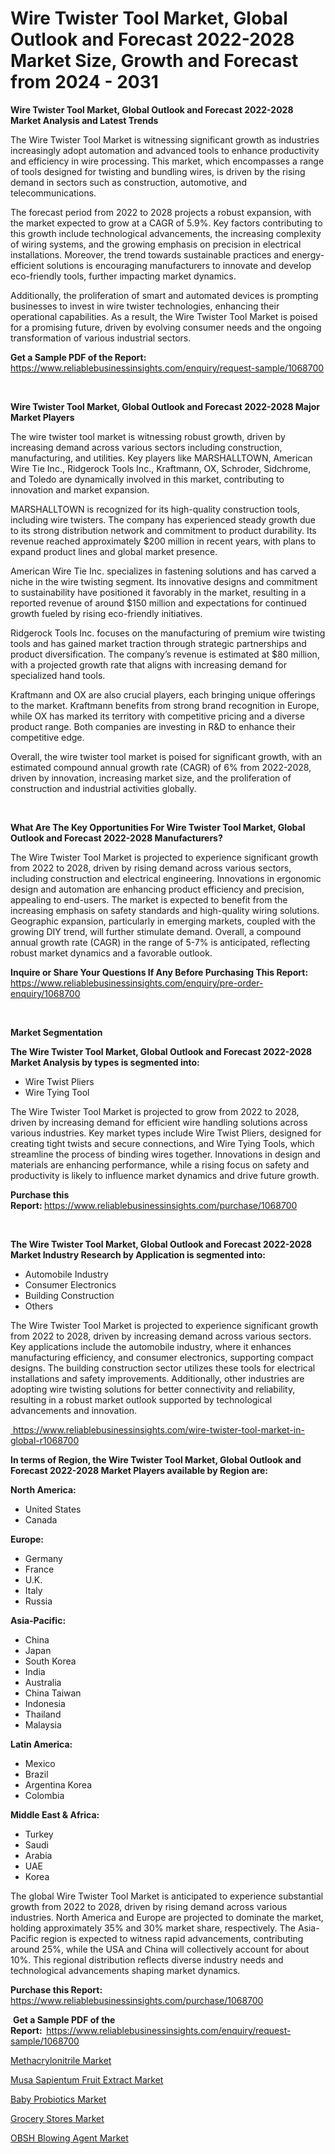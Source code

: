 <p><h1>Wire Twister Tool Market, Global Outlook and Forecast 2022-2028 Market Size, Growth and Forecast from 2024 - 2031</h1></p><p><strong>Wire Twister Tool Market, Global Outlook and Forecast 2022-2028 Market Analysis and Latest Trends</strong></p>
<p><p>The Wire Twister Tool Market is witnessing significant growth as industries increasingly adopt automation and advanced tools to enhance productivity and efficiency in wire processing. This market, which encompasses a range of tools designed for twisting and bundling wires, is driven by the rising demand in sectors such as construction, automotive, and telecommunications. </p><p>The forecast period from 2022 to 2028 projects a robust expansion, with the market expected to grow at a CAGR of 5.9%. Key factors contributing to this growth include technological advancements, the increasing complexity of wiring systems, and the growing emphasis on precision in electrical installations. Moreover, the trend towards sustainable practices and energy-efficient solutions is encouraging manufacturers to innovate and develop eco-friendly tools, further impacting market dynamics.</p><p>Additionally, the proliferation of smart and automated devices is prompting businesses to invest in wire twister technologies, enhancing their operational capabilities. As a result, the Wire Twister Tool Market is poised for a promising future, driven by evolving consumer needs and the ongoing transformation of various industrial sectors.</p></p>
<p><strong>Get a Sample PDF of the Report:&nbsp;</strong> <a href="https://www.reliablebusinessinsights.com/enquiry/request-sample/1068700">https://www.reliablebusinessinsights.com/enquiry/request-sample/1068700</a></p>
<p>&nbsp;</p>
<p><strong>Wire Twister Tool Market, Global Outlook and Forecast 2022-2028 Major Market Players</strong></p>
<p><p>The wire twister tool market is witnessing robust growth, driven by increasing demand across various sectors including construction, manufacturing, and utilities. Key players like MARSHALLTOWN, American Wire Tie Inc., Ridgerock Tools Inc., Kraftmann, OX, Schroder, Sidchrome, and Toledo are dynamically involved in this market, contributing to innovation and market expansion.</p><p>MARSHALLTOWN is recognized for its high-quality construction tools, including wire twisters. The company has experienced steady growth due to its strong distribution network and commitment to product durability. Its revenue reached approximately $200 million in recent years, with plans to expand product lines and global market presence.</p><p>American Wire Tie Inc. specializes in fastening solutions and has carved a niche in the wire twisting segment. Its innovative designs and commitment to sustainability have positioned it favorably in the market, resulting in a reported revenue of around $150 million and expectations for continued growth fueled by rising eco-friendly initiatives.</p><p>Ridgerock Tools Inc. focuses on the manufacturing of premium wire twisting tools and has gained market traction through strategic partnerships and product diversification. The company’s revenue is estimated at $80 million, with a projected growth rate that aligns with increasing demand for specialized hand tools.</p><p>Kraftmann and OX are also crucial players, each bringing unique offerings to the market. Kraftmann benefits from strong brand recognition in Europe, while OX has marked its territory with competitive pricing and a diverse product range. Both companies are investing in R&D to enhance their competitive edge.</p><p>Overall, the wire twister tool market is poised for significant growth, with an estimated compound annual growth rate (CAGR) of 6% from 2022-2028, driven by innovation, increasing market size, and the proliferation of construction and industrial activities globally.</p></p>
<p>&nbsp;</p>
<p><strong>What Are The Key Opportunities For Wire Twister Tool Market, Global Outlook and Forecast 2022-2028 Manufacturers?</strong></p>
<p><p>The Wire Twister Tool Market is projected to experience significant growth from 2022 to 2028, driven by rising demand across various sectors, including construction and electrical engineering. Innovations in ergonomic design and automation are enhancing product efficiency and precision, appealing to end-users. The market is expected to benefit from the increasing emphasis on safety standards and high-quality wiring solutions. Geographic expansion, particularly in emerging markets, coupled with the growing DIY trend, will further stimulate demand. Overall, a compound annual growth rate (CAGR) in the range of 5-7% is anticipated, reflecting robust market dynamics and a favorable outlook.</p></p>
<p><strong>Inquire or Share Your Questions If Any Before Purchasing This Report:</strong> <a href="https://www.reliablebusinessinsights.com/enquiry/pre-order-enquiry/1068700">https://www.reliablebusinessinsights.com/enquiry/pre-order-enquiry/1068700</a></p>
<p>&nbsp;</p>
<p><strong>Market Segmentation</strong></p>
<p><strong>The Wire Twister Tool Market, Global Outlook and Forecast 2022-2028 Market Analysis by types is segmented into:</strong></p>
<p><ul><li>Wire Twist Pliers</li><li>Wire Tying Tool</li></ul></p>
<p><p>The Wire Twister Tool Market is projected to grow from 2022 to 2028, driven by increasing demand for efficient wire handling solutions across various industries. Key market types include Wire Twist Pliers, designed for creating tight twists and secure connections, and Wire Tying Tools, which streamline the process of binding wires together. Innovations in design and materials are enhancing performance, while a rising focus on safety and productivity is likely to influence market dynamics and drive future growth.</p></p>
<p><strong>Purchase this Report:&nbsp;</strong><a href="https://www.reliablebusinessinsights.com/purchase/1068700">https://www.reliablebusinessinsights.com/purchase/1068700</a></p>
<p>&nbsp;</p>
<p><strong>The Wire Twister Tool Market, Global Outlook and Forecast 2022-2028 Market Industry Research by Application is segmented into:</strong></p>
<p><ul><li>Automobile Industry</li><li>Consumer Electronics</li><li>Building Construction</li><li>Others</li></ul></p>
<p><p>The Wire Twister Tool Market is projected to experience significant growth from 2022 to 2028, driven by increasing demand across various sectors. Key applications include the automobile industry, where it enhances manufacturing efficiency, and consumer electronics, supporting compact designs. The building construction sector utilizes these tools for electrical installations and safety improvements. Additionally, other industries are adopting wire twisting solutions for better connectivity and reliability, resulting in a robust market outlook supported by technological advancements and innovation.</p></p>
<p><a href="https://www.reliablebusinessinsights.com/wire-twister-tool-market-in-global-r1068700">&nbsp;https://www.reliablebusinessinsights.com/wire-twister-tool-market-in-global-r1068700</a></p>
<p><strong>In terms of Region, the Wire Twister Tool Market, Global Outlook and Forecast 2022-2028 Market Players available by Region are:</strong></p>
<p>
    <p> <strong> North America: </strong>
        <ul>
            <li>United States</li>
            <li>Canada</li>
        </ul>
        </p> 
    <p> <strong> Europe: </strong>
        <ul>
            <li>Germany</li>
            <li>France</li>
            <li>U.K.</li>
            <li>Italy</li>
            <li>Russia</li>
        </ul>
        </p> 
    <p> <strong> Asia-Pacific: </strong>
        <ul>
            <li>China</li>
            <li>Japan</li>
            <li>South Korea</li>
            <li>India</li>
            <li>Australia</li>
            <li>China Taiwan</li>
            <li>Indonesia</li>
            <li>Thailand</li>
            <li>Malaysia</li>
        </ul>
        </p> 
    <p> <strong> Latin America: </strong>
        <ul>
            <li>Mexico</li>
            <li>Brazil</li>
            <li>Argentina Korea</li>
            <li>Colombia</li>
        </ul>
        </p> 
    <p> <strong> Middle East & Africa: </strong>
        <ul>
            <li>Turkey</li>
            <li>Saudi</li>
            <li>Arabia</li>
            <li>UAE</li>
            <li>Korea</li>
        </ul>
    </p>
    </p>
<p><p>The global Wire Twister Tool Market is anticipated to experience substantial growth from 2022 to 2028, driven by rising demand across various industries. North America and Europe are projected to dominate the market, holding approximately 35% and 30% market share, respectively. The Asia-Pacific region is expected to witness rapid advancements, contributing around 25%, while the USA and China will collectively account for about 10%. This regional distribution reflects diverse industry needs and technological advancements shaping market dynamics.</p></p>
<p><strong>Purchase this Report: </strong><a href="https://www.reliablebusinessinsights.com/purchase/1068700">https://www.reliablebusinessinsights.com/purchase/1068700</a></p>
<p>&nbsp;<strong>Get a Sample PDF of the Report:&nbsp;&nbsp;</strong><a href="https://www.reliablebusinessinsights.com/enquiry/request-sample/1068700">https://www.reliablebusinessinsights.com/enquiry/request-sample/1068700</a></p>
<p><strong></strong></p>
<p><p><a href="https://issuu.com/reportprime-2/docs/methacrylonitrile-market-size-2030._961c074c0da8bd">Methacrylonitrile Market</a></p><p><a href="https://medium.com/@sigridrobel_68710/the-global-musa-sapientum-fruit-extract-market-identifies-drivers-restraints-opportunities-and-0c79b3f56cd9">Musa Sapientum Fruit Extract Market</a></p><p><a href="https://www.linkedin.com/pulse/baby-probiotics-market-share-size-trends-industry-analysis-mtjve?trackingId=3ZlR21uvTg%2BiZ3I0IUZ2Dw%3D%3D">Baby Probiotics Market</a></p><p><a href="https://www.linkedin.com/pulse/grocery-stores-market-research-report-includes-analysis-gpsif?trackingId=vCdvshPvQ5iamXnlPS%2B%2Bww%3D%3D">Grocery Stores Market</a></p><p><a href="https://issuu.com/reportprime-2/docs/obsh-blowing-agent-market-size-2030_4a41f66dc396bb">OBSH Blowing Agent Market</a></p></p>